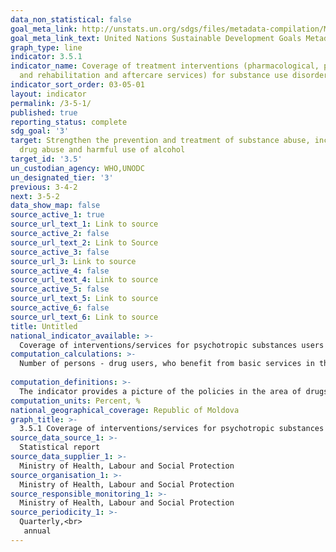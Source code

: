 ```yaml
---
data_non_statistical: false
goal_meta_link: http://unstats.un.org/sdgs/files/metadata-compilation/Metadata-Goal-3.pdf
goal_meta_link_text: United Nations Sustainable Development Goals Metadata (pdf 865kB)
graph_type: line
indicator: 3.5.1
indicator_name: Coverage of treatment interventions (pharmacological, psychosocial
  and rehabilitation and aftercare services) for substance use disorders
indicator_sort_order: 03-05-01
layout: indicator
permalink: /3-5-1/
published: true
reporting_status: complete
sdg_goal: '3'
target: Strengthen the prevention and treatment of substance abuse, including narcotic
  drug abuse and harmful use of alcohol
target_id: '3.5'
un_custodian_agency: WHO,UNODC
un_designated_tier: '3'
previous: 3-4-2
next: 3-5-2
data_show_map: false
source_active_1: true
source_url_text_1: Link to source
source_active_2: false
source_url_text_2: Link to Source
source_active_3: false
source_url_3: Link to source
source_active_4: false
source_url_text_4: Link to source
source_active_5: false
source_url_text_5: Link to source
source_active_6: false
source_url_text_6: Link to source
title: Untitled
national_indicator_available: >-
  Coverage of interventions/services for psychotropic substances users
computation_calculations: >-
  Number of persons - drug users, who benefit from basic services in the area of drug users' assistance out of the total number of persons - drug users under medical surveillance  *100                                                      <br> 
  
computation_definitions: >-
  The indicator provides a picture of the policies in the area of drugs, provision of basic services in the area of drug users' outpatient and inpatient assistance, Rehabilitation Centre, services for maintaining abstinence with methadone, services for maintaining abstinence with buprenorphine, psycho-therapeutic programs. psychological counselling programs.
computation_units: Percent, %
national_geographical_coverage: Republic of Moldova
graph_title: >-
  3.5.1 Coverage of interventions/services for psychotropic substances users 
source_data_source_1: >-
  Statistical report 
source_data_supplier_1: >-
  Ministry of Health, Labour and Social Protection
source_organisation_1: >-
  Ministry of Health, Labour and Social Protection
source_responsible_monitoring_1: >-
  Ministry of Health, Labour and Social Protection
source_periodicity_1: >-
  Quarterly,<br> 
   annual
---
```

